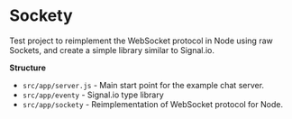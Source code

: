 # Sockety
Test project to reimplement the WebSocket protocol in Node using raw Sockets, and create a simple library similar to Signal.io.

**Structure**
- `src/app/server.js` - Main start point for the example chat server.
- `src/app/eventy` - Signal.io type library
- `src/app/sockety` - Reimplementation of WebSocket protocol for Node.
